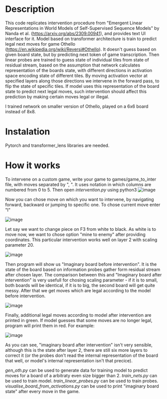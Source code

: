 # Description

This code replicates intervention procedure from "Emergent Linear Representations in World Models of Self-Supervised Sequence Models" by Nanda et al. (https://arxiv.org/abs/2309.00941), and provides text UI interface for it.
Model based on transformer architecture is train to predict legal next moves for game Othello (https://en.wikipedia.org/wiki/Reversi#Othello). It doesn't guess based on given board state, but by predicting next token of game transcription.
Then linear probes are trained to guess state of individual tiles from state of residual stream, based on the assumption that network calculates representation of the boards state, with different directions in activation space encoding state
of different tiles. By moving activation vector at specified layers along those directions we intervene in the forward pass, to flip the state of specific tiles. If model uses this representation of the board state to predict next legal moves,
such intervention should affect this prediction by making certain moves legal or illegal.

I trained network on smaller version of Othello, played on a 6x6 board instead of 8x8.

# Instalation
Pytorch and transformer_lens libraries are needed.

# How it works

To intervene on a custom game, write your game to games/game_to_inter file, with moves separated by ", ". It uses notation in which columns are numbered from 0 to 5.
Then open _intervention.py_ using python3
![image](https://github.com/user-attachments/assets/e667c57d-e2af-487d-9fde-21102d475d68)

Now you can chose move on which you want to intervene, by navigating forward, backward or jumping to specific one. To chose current move enter "I"

![image](https://github.com/user-attachments/assets/cbc916c0-09ab-4c08-b96c-45f003269ae0)

Let say we want to change piece on F3 from white to black. As white is to move now, we want to chose option "mine to enemy" after providing coordinates. This particular intervention works well on layer 2 with scaling parameter 20.

![image](https://github.com/user-attachments/assets/73c9e977-6551-4a12-891c-2e1009f00345)

Then program will show us "Imaginary board before intervention". It is the state of the board based on information probes gather form residual stream after chosen layer. The comparison between this and "Imaginary board after intervention"
is very usefull for chosing scaling parameter - if it is to small, both boards will be identical, if it is to big, the second board will get quite messy. After that we get moves which are legal according to the model before intervention.

![image](https://github.com/user-attachments/assets/9247da2e-a27a-4384-bda6-b42800854930)

Finally, additional legal moves according to model after intervention are printed in green. If model guesses that some moves are no longer legal, program will print them in red. For example:

![image](https://github.com/user-attachments/assets/b42213ef-a1f7-4cdb-8836-8d5598a22959)

As you can see, "imaginary board after intervention" isn't very sensible, although this is the state after layer 2, there are still six more layers to correct it (or the probes don't read the internal representation of the board that well,
or model's internal representation isn't that precice).

_gen_oth.py_ can be used to generate data for training model to predict moves for a board of a arbitraty even size bigger than 2.
_train_nets.py_ can be used to train model.
_train_linear_probes.py_ can be used to train probes.
_visualise_board_from_activations.py_ can be used to print "imaginary board state" after every move in the game.
